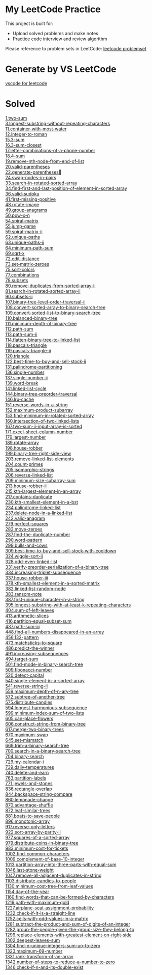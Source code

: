 # My LeetCode Practice

This project is built for:

- Upload solved problems and make notes
- Practice code interview and review algorithm

Please reference to problem sets in LeetCcde: [leetcode problemset](https://leetcode.com/problemset/all/)

# Generate by VS LeetCode

[vscode for leetcode](https://marketplace.visualstudio.com/items?itemName=shengchen.vscode-leetcode)

# Solved

[1.two-sum](https://github.com/oasis10702/leetcode/blob/master/easy/1.two-sum.js)\
[3.longest-substring-without-repeating-characters](https://github.com/oasis10702/leetcode/blob/master/medium/3.longest-substring-without-repeating-characters.js)\
[11.container-with-most-water](https://github.com/oasis10702/leetcode/blob/master/medium/11.container-with-most-water.js)\
[12.integer-to-roman](https://github.com/oasis10702/leetcode/blob/master/medium/12.integer-to-roman.js)\
[15.3-sum](https://github.com/oasis10702/leetcode/blob/master/medium/15.3-sum.js)\
[16.3-sum-closest](https://github.com/oasis10702/leetcode/blob/master/medium/16.3-sum-closest.js)\
[17.letter-combinations-of-a-phone-number](https://github.com/oasis10702/leetcode/blob/master/medium/17.letter-combinations-of-a-phone-number.js)\
[18.4-sum](https://github.com/oasis10702/leetcode/blob/master/medium/18.4-sum.js)\
[19.remove-nth-node-from-end-of-list](https://github.com/oasis10702/leetcode/blob/master/medium/19.remove-nth-node-from-end-of-list.js)\
[20.valid-parentheses](https://github.com/oasis10702/leetcode/blob/master/easy/20.valid-parentheses.js)\
[22.generate-parentheses](https://github.com/oasis10702/leetcode/blob/master/medium/22.generate-parentheses.js)\
[24.swap-nodes-in-pairs](https://github.com/oasis10702/leetcode/blob/master/medium/24.swap-nodes-in-pairs.js)\
[33.search-in-rotated-sorted-array](https://github.com/oasis10702/leetcode/blob/master/medium/33.search-in-rotated-sorted-array.js)\
[34.find-first-and-last-position-of-element-in-sorted-array](https://github.com/oasis10702/leetcode/blob/master/medium/34.find-first-and-last-position-of-element-in-sorted-array.js)\
[36.valid-sudoku](https://github.com/oasis10702/leetcode/blob/master/medium/36.valid-sudoku.js)\
[41.first-missing-positive](https://github.com/oasis10702/leetcode/blob/master/hard/41.first-missing-positive.js)\
[48.rotate-image](https://github.com/oasis10702/leetcode/blob/master/medium/48.rotate-image.js)\
[49.group-anagrams](https://github.com/oasis10702/leetcode/blob/master/medium/49.group-anagrams.js)\
[50.pow-x-n](https://github.com/oasis10702/leetcode/blob/master/medium/50.pow-x-n.js)\
[54.spiral-matrix](https://github.com/oasis10702/leetcode/blob/master/medium/54.spiral-matrix.js)\
[55.jump-game](https://github.com/oasis10702/leetcode/blob/master/medium/55.jump-game.js)\
[59.spiral-matrix-ii](https://github.com/oasis10702/leetcode/blob/master/medium/59.spiral-matrix-ii.js)\
[62.unique-paths](https://github.com/oasis10702/leetcode/blob/master/medium/62.unique-paths.js)\
[63.unique-paths-ii](https://github.com/oasis10702/leetcode/blob/master/medium/63.unique-paths-ii.js)\
[64.minimum-path-sum](https://github.com/oasis10702/leetcode/blob/master/medium/64.minimum-path-sum.js)\
[69.sqrt-x](https://github.com/oasis10702/leetcode/blob/master/easy/69.sqrt-x.js)\
[72.edit-distance](https://github.com/oasis10702/leetcode/blob/master/hard/72.edit-distance.js)\
[73.set-matrix-zeroes](https://github.com/oasis10702/leetcode/blob/master/medium/73.set-matrix-zeroes.js)\
[75.sort-colors](https://github.com/oasis10702/leetcode/blob/master/medium/75.sort-colors.js)\
[77.combinations](https://github.com/oasis10702/leetcode/blob/master/medium/77.combinations.js)\
[78.subsets](https://github.com/oasis10702/leetcode/blob/master/medium/78.subsets.js)\
[80.remove-duplicates-from-sorted-array-ii](https://github.com/oasis10702/leetcode/blob/master/medium/780.remove-duplicates-from-sorted-array-ii.js)\
[81.search-in-rotated-sorted-array-ii](https://github.com/oasis10702/leetcode/blob/master/medium/81.search-in-rotated-sorted-array-ii.js)\
[90.subsets-ii](https://github.com/oasis10702/leetcode/blob/master/medium/90.subsets-ii.js)\
[107.binary-tree-level-order-traversal-ii](https://github.com/oasis10702/leetcode/blob/master/easy/107.binary-tree-level-order-traversal-ii.js)\
[108.convert-sorted-array-to-binary-search-tree](https://github.com/oasis10702/leetcode/blob/master/easy/108.convert-sorted-array-to-binary-search-tree.js)\
[109.convert-sorted-list-to-binary-search-tree](https://github.com/oasis10702/leetcode/blob/master/medium/109.convert-sorted-list-to-binary-search-tree.js)\
[110.balanced-binary-tree](https://github.com/oasis10702/leetcode/blob/master/easy/110.balanced-binary-tree.js)\
[111.minimum-depth-of-binary-tree](https://github.com/oasis10702/leetcode/blob/master/easy/111.minimum-depth-of-binary-tree.js)\
[112.path-sum](https://github.com/oasis10702/leetcode/blob/master/easy/112.path-sum.js)\
[113.path-sum-ii](https://github.com/oasis10702/leetcode/blob/master/medium/113.path-sum-ii.js)\
[114.flatten-binary-tree-to-linked-list](https://github.com/oasis10702/leetcode/blob/master/medium/114.flatten-binary-tree-to-linked-list.js)\
[118.pascals-triangle](https://github.com/oasis10702/leetcode/blob/master/easy/118.pascals-triangle.js)\
[119.pascals-triangle-ii](https://github.com/oasis10702/leetcode/blob/master/easy/119.pascals-triangle-ii.js)\
[120.triangle](https://github.com/oasis10702/leetcode/blob/master/medium/120.triangle.js)\
[122.best-time-to-buy-and-sell-stock-ii](https://github.com/oasis10702/leetcode/blob/master/medium/122.best-time-to-buy-and-sell-stock-ii.js)\
[131.palindrome-partitioning](https://github.com/oasis10702/leetcode/blob/master/medium/131.palindrome-partitioning.js)\
[136.single-number](https://github.com/oasis10702/leetcode/blob/master/easy/136.single-number.js)\
[137.single-number-ii](https://github.com/oasis10702/leetcode/blob/master/medium/137.single-number-ii.js)\
[139.word-break](https://github.com/oasis10702/leetcode/blob/master/medium/139.word-break.js)\
[141.linked-list-cycle](https://github.com/oasis10702/leetcode/blob/master/easy/141.linked-list-cycle.js)\
[144.binary-tree-preorder-traversal](https://github.com/oasis10702/leetcode/blob/master/medium/144.binary-tree-preorder-traversal.js)\
[146.lru-cache](https://github.com/oasis10702/leetcode/blob/master/medium/146.lru-cache.js)\
[151.reverse-words-in-a-string](https://github.com/oasis10702/leetcode/blob/master/medium/151.reverse-words-in-a-string.js)\
[152.maximum-product-subarray](https://github.com/oasis10702/leetcode/blob/master/medium/152.maximum-product-subarray.js)\
[153.find-minimum-in-rotated-sorted-array](https://github.com/oasis10702/leetcode/blob/master/medium/153.find-minimum-in-rotated-sorted-array.js)\
[160.intersection-of-two-linked-lists](https://github.com/oasis10702/leetcode/blob/master/easy/160.intersection-of-two-linked-lists.js)\
[167.two-sum-ii-input-array-is-sorted](https://github.com/oasis10702/leetcode/blob/master/easy/167.two-sum-ii-input-array-is-sorted.js)\
[171.excel-sheet-column-number](https://github.com/oasis10702/leetcode/blob/master/easy/171.excel-sheet-column-number.js)\
[179.largest-number](https://github.com/oasis10702/leetcode/blob/master/medium/179.largest-number.js)\
[189.rotate-array](https://github.com/oasis10702/leetcode/blob/master/easy/189.rotate-array.js)\
[198.house-robber](https://github.com/oasis10702/leetcode/blob/master/easy/198.house-robber.js)\
[199.binary-tree-right-side-view](https://github.com/oasis10702/leetcode/blob/master/medium/199.binary-tree-right-side-view.js)\
[203.remove-linked-list-elements](https://github.com/oasis10702/leetcode/blob/master/easy/203.remove-linked-list-elements.js)\
[204.count-primes](https://github.com/oasis10702/leetcode/blob/master/easy/204.count-primes.js)\
[205.isomorphic-strings](https://github.com/oasis10702/leetcode/blob/master/easy/205.isomorphic-strings.js)\
[206.reverse-linked-list](https://github.com/oasis10702/leetcode/blob/master/easy/206.reverse-linked-list.js)\
[209.minimum-size-subarray-sum](https://github.com/oasis10702/leetcode/blob/master/medium/209.minimum-size-subarray-sum.js)\
[213.house-robber-ii](https://github.com/oasis10702/leetcode/blob/master/medium/213.house-robber-ii.js)\
[215.kth-largest-element-in-an-array](https://github.com/oasis10702/leetcode/blob/master/medium/215.kth-largest-element-in-an-array.js)\
[217.contains-duplicate](https://github.com/oasis10702/leetcode/blob/master/easy/217.contains-duplicate.js)\
[230.kth-smallest-element-in-a-bst](https://github.com/oasis10702/leetcode/blob/master/medium/230.kth-smallest-element-in-a-bst.js)\
[234.palindrome-linked-list](https://github.com/oasis10702/leetcode/blob/master/easy/234.palindrome-linked-list.js)\
[237.delete-node-in-a-linked-list](https://github.com/oasis10702/leetcode/blob/master/easy/237.delete-node-in-a-linked-list.js)\
[242.valid-anagram](https://github.com/oasis10702/leetcode/blob/master/easy/242.valid-anagram.js)\
[279.perfect-squares](https://github.com/oasis10702/leetcode/blob/master/medium/279.perfect-squares.js)\
[283.move-zeroes](https://github.com/oasis10702/leetcode/blob/master/easy/283.move-zeroes.js)\
[287.find-the-duplicate-number](https://github.com/oasis10702/leetcode/blob/master/medium/287.find-the-duplicate-number.js)\
[290.word-pattern](https://github.com/oasis10702/leetcode/blob/master/easy/290.word-pattern.js)\
[299.bulls-and-cows](https://github.com/oasis10702/leetcode/blob/master/easy/299.bulls-and-cows.js)\
[309.best-time-to-buy-and-sell-stock-with-cooldown](https://github.com/oasis10702/leetcode/blob/master/medium/309.best-time-to-buy-and-sell-stock-with-cooldown.js)\
[324.wiggle-sort-ii](https://github.com/oasis10702/leetcode/blob/master/medium/324.wiggle-sort-ii.js)\
[328.odd-even-linked-list](https://github.com/oasis10702/leetcode/blob/master/medium/328.odd-even-linked-list.js)\
[331.verify-preorder-serialization-of-a-binary-tree](https://github.com/oasis10702/leetcode/blob/master/medium/331.verify-preorder-serialization-of-a-binary-tree.js)\
[334.increasing-triplet-subsequence](https://github.com/oasis10702/leetcode/blob/master/medium/334.increasing-triplet-subsequence.js)\
[337.house-robber-iii](https://github.com/oasis10702/leetcode/blob/master/medium/337.house-robber-iii.js)\
[378.kth-smallest-element-in-a-sorted-matrix](https://github.com/oasis10702/leetcode/blob/master/medium/378.kth-smallest-element-in-a-sorted-matrix.js)\
[382.linked-list-random-node](https://github.com/oasis10702/leetcode/blob/master/medium/382.linked-list-random-node.js)\
[383.ransom-note](https://github.com/oasis10702/leetcode/blob/master/easy/383.ransom-note.js)\
[387.first-unique-character-in-a-string](https://github.com/oasis10702/leetcode/blob/master/easy/387.first-unique-character-in-a-string.js)\
[395.longest-substring-with-at-least-k-repeating-characters](https://github.com/oasis10702/leetcode/blob/master/medium/395.longest-substring-with-at-least-k-repeating-characters.js)\
[404.sum-of-left-leaves](https://github.com/oasis10702/leetcode/blob/master/easy/404.sum-of-left-leaves.js)\
[413.arithmetic-slices](https://github.com/oasis10702/leetcode/blob/master/medium/413.arithmetic-slices.js)\
[416.partition-equal-subset-sum](https://github.com/oasis10702/leetcode/blob/master/medium/416.partition-equal-subset-sum.js)\
[437.path-sum-iii](https://github.com/oasis10702/leetcode/blob/master/easy/437.path-sum-iii.js)\
[448.find-all-numbers-disappeared-in-an-array](https://github.com/oasis10702/leetcode/blob/master/easy/448.find-all-numbers-disappeared-in-an-array.js)\
[456.132-pattern](https://github.com/oasis10702/leetcode/blob/master/medium/456.132-pattern.js)\
[473.matchsticks-to-square](https://github.com/oasis10702/leetcode/blob/master/medium/473.matchsticks-to-square.js)\
[486.predict-the-winner](https://github.com/oasis10702/leetcode/blob/master/medium/486.predict-the-winner.js)\
[491.increasing-subsequences](https://github.com/oasis10702/leetcode/blob/master/medium/491.increasing-subsequences.js)\
[494.target-sum](https://github.com/oasis10702/leetcode/blob/master/medium/494.target-sum.js)\
[501.find-mode-in-binary-search-tree](https://github.com/oasis10702/leetcode/blob/master/easy/501.find-mode-in-binary-search-tree.js)\
[509.fibonacci-number](https://github.com/oasis10702/leetcode/blob/master/easy/509.fibonacci-number.js)\
[520.detect-capital](https://github.com/oasis10702/leetcode/blob/master/easy/520.detect-capital.js)\
[540.single-element-in-a-sorted-array](https://github.com/oasis10702/leetcode/blob/master/medium/540.single-element-in-a-sorted-array.js)\
[541.reverse-string-ii](https://github.com/oasis10702/leetcode/blob/master/easy/541.reverse-string-ii.js)\
[559.maximum-depth-of-n-ary-tree](https://github.com/oasis10702/leetcode/blob/master/easy/559.maximum-depth-of-n-ary-tree.js)\
[572.subtree-of-another-tree](https://github.com/oasis10702/leetcode/blob/master/easy/572.subtree-of-another-tree.js)\
[575.distribute-candies](https://github.com/oasis10702/leetcode/blob/master/easy/575.distribute-candies.js)\
[594.longest-harmonious-subsequence](https://github.com/oasis10702/leetcode/blob/master/easy/594.longest-harmonious-subsequence.js)\
[599.minimum-index-sum-of-two-lists](https://github.com/oasis10702/leetcode/blob/master/easy/599.minimum-index-sum-of-two-lists.js)\
[605.can-place-flowers](https://github.com/oasis10702/leetcode/blob/master/easy/605.can-place-flowers.js)\
[606.construct-string-from-binary-tree](https://github.com/oasis10702/leetcode/blob/master/easy/606.construct-string-from-binary-tree.js)\
[617.merge-two-binary-trees](https://github.com/oasis10702/leetcode/blob/master/easy/617.merge-two-binary-trees.js)\
[670.maximum-swap](https://github.com/oasis10702/leetcode/blob/master/medium/670.maximum-swap.js)\
[645.set-mismatch](https://github.com/oasis10702/leetcode/blob/master/easy/645.set-mismatch.js)\
[669.trim-a-binary-search-tree](https://github.com/oasis10702/leetcode/blob/master/easy/669.trim-a-binary-search-tree.js)\
[700.search-in-a-binary-search-tree](https://github.com/oasis10702/leetcode/blob/master/easy/700.search-in-a-binary-search-tree.js)\
[704.binary-search](https://github.com/oasis10702/leetcode/blob/master/easy/704.binary-search.js)\
[729.my-calendar-i](https://github.com/oasis10702/leetcode/blob/master/medium/729.my-calendar-i.js)\
[739.daily-temperatures](https://github.com/oasis10702/leetcode/blob/master/medium/739.daily-temperatures.js)\
[740.delete-and-earn](https://github.com/oasis10702/leetcode/blob/master/medium/740.delete-and-earn.js)\
[763.partition-labels](https://github.com/oasis10702/leetcode/blob/master/medium/763.partition-labels.js)\
[771.jewels-and-stones](https://github.com/oasis10702/leetcode/blob/master/easy/771.jewels-and-stones.js)\
[836.rectangle-overlap](https://github.com/oasis10702/leetcode/blob/master/easy/836.rectangle-overlap.js)\
[844.backspace-string-compare](https://github.com/oasis10702/leetcode/blob/master/easy/844.backspace-string-compare.js)\
[860.lemonade-change](https://github.com/oasis10702/leetcode/blob/master/easy/860.lemonade-change.js)\
[870.advantage-shuffle](https://github.com/oasis10702/leetcode/blob/master/medium/870.advantage-shuffle.js)\
[872.leaf-similar-trees](https://github.com/oasis10702/leetcode/blob/master/easy/872.leaf-similar-trees.js)\
[881.boats-to-save-people](https://github.com/oasis10702/leetcode/blob/master/medium/881.boats-to-save-people.js)\
[896.monotonic-array](https://github.com/oasis10702/leetcode/blob/master/easy/896.monotonic-array.js)\
[917.reverse-only-letters](https://github.com/oasis10702/leetcode/blob/master/easy/917.reverse-only-letters.js)\
[922.sort-array-by-parity-ii](https://github.com/oasis10702/leetcode/blob/master/easy/922.sort-array-by-parity-ii.js)\
[977.squares-of-a-sorted-array](https://github.com/oasis10702/leetcode/blob/master/easy/977.squares-of-a-sorted-array.js)\
[979.distribute-coins-in-binary-tree](https://github.com/oasis10702/leetcode/blob/master/medium/979.distribute-coins-in-binary-tree.js)\
[983.minimum-cost-for-tickets](https://github.com/oasis10702/leetcode/blob/master/medium/983.minimum-cost-for-tickets.js)\
[1002.find-common-characters](https://github.com/oasis10702/leetcode/blob/master/easy/1002.find-common-characters.js)\
[1009.complement-of-base-10-integer](https://github.com/oasis10702/leetcode/blob/master/easy/1009.complement-of-base-10-integer.js)\
[1013.partition-array-into-three-parts-with-equal-sum](https://github.com/oasis10702/leetcode/blob/master/easy/1013.partition-array-into-three-parts-with-equal-sum.js)\
[1046.last-stone-weight](https://github.com/oasis10702/leetcode/blob/master/easy/1046.last-stone-weight.js)\
[1047.remove-all-adjacent-duplicates-in-string](https://github.com/oasis10702/leetcode/blob/master/easy/1047.remove-all-adjacent-duplicates-in-string.js)\
[1103.distribute-candies-to-people](https://github.com/oasis10702/leetcode/blob/master/easy/1103.distribute-candies-to-people.js)\
[1130.minimum-cost-tree-from-leaf-values](https://github.com/oasis10702/leetcode/blob/master/medium/1130.minimum-cost-tree-from-leaf-values.js)\
[1154.day-of-the-year](https://github.com/oasis10702/leetcode/blob/master/easy/1154.day-of-the-year.js)\
[1160.find-words-that-can-be-formed-by-characters](https://github.com/oasis10702/leetcode/blob/master/easy/1160.find-words-that-can-be-formed-by-characters.js)\
[1219.path-with-maximum-gold](https://github.com/oasis10702/leetcode/blob/master/medium/1219.path-with-maximum-gold.js)\
[1227.airplane-seat-assignment-probability](https://github.com/oasis10702/leetcode/blob/master/medium/1227.airplane-seat-assignment-probability.js)\
[1232.check-if-it-is-a-straight-line](https://github.com/oasis10702/leetcode/blob/master/easy/1232.check-if-it-is-a-straight-line.js)\
[1252.cells-with-odd-values-in-a-matrix](https://github.com/oasis10702/leetcode/blob/master/easy/1252.cells-with-odd-values-in-a-matrix.js)\
[1281.subtract-the-product-and-sum-of-digits-of-an-integer](https://github.com/oasis10702/leetcode/blob/master/easy/1281.subtract-the-product-and-sum-of-digits-of-an-integer.js)\
[1282.group-the-people-given-the-group-size-they-belong-to](https://github.com/oasis10702/leetcode/blob/master/medium/1282.group-the-people-given-the-group-size-they-belong-to.js)\
[1299.replace-elements-with-greatest-element-on-right-side](https://github.com/oasis10702/leetcode/blob/master/easy/1299.replace-elements-with-greatest-element-on-right-side.js)\
[1302.deepest-leaves-sum](https://github.com/oasis10702/leetcode/blob/master/medium/1302.deepest-leaves-sum.js)\
[1304.find-n-unique-integers-sum-up-to-zero](https://github.com/oasis10702/leetcode/blob/master/easy/1304.find-n-unique-integers-sum-up-to-zero.js)\
[1323.maximum-69-number](https://github.com/oasis10702/leetcode/blob/master/easy/1323.maximum-69-number.js)\
[1331.rank-transform-of-an-array](https://github.com/oasis10702/leetcode/blob/master/easy/1331.rank-transform-of-an-array.js)\
[1342.number-of-steps-to-reduce-a-number-to-zero](https://github.com/oasis10702/leetcode/blob/master/easy/1342.number-of-steps-to-reduce-a-number-to-zero.js)\
[1346.check-if-n-and-its-double-exist](https://github.com/oasis10702/leetcode/blob/master/easy/1346.check-if-n-and-its-double-exist.js)

